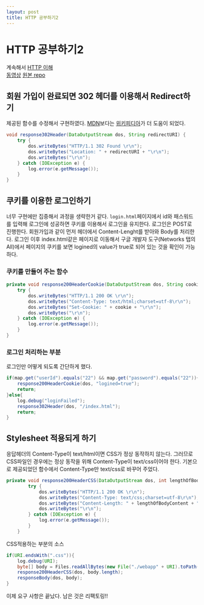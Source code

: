 ```yaml
---
layout: post
title: HTTP 공부하기2
---
```

# HTTP 공부하기2
계속해서
[HTTP 이해](https://www.slideshare.net/javajigi/http-web-server)  
[동영상](https://www.youtube.com/watch?v=qgFVj916nX8&list=PLqaSEyuwXkSqV88SwDxuY56xmj6KsmzRN&index=1)
[원본 repo](https://github.com/parkjaesung/web-application-server)

## 회원 가입이 완료되면 302 헤더를 이용해서 Redirect하기
제공된 함수를 수정해서 구현하였다.
[MDN](https://developer.mozilla.org/ko/docs/Web/HTTP/Status/302)보다는 [위키피디아](https://en.wikipedia.org/wiki/HTTP_302)가 더 도움이 되었다. 

```java
void response302Header(DataOutputStream dos, String redirectURI) {
    try {
        dos.writeBytes("HTTP/1.1 302 Found \r\n");
        dos.writeBytes("Location: " + redirectURI + "\r\n");
        dos.writeBytes("\r\n");
    } catch (IOException e) {
        log.error(e.getMessage());
    }
}
```

## 쿠키를 이용한 로그인하기
너무 구현에만 집중해서 과정을 생략한거 같다. `login.html`페이지에서 id와 패스워드를 입력해 로그인에 성공하면 쿠키를 이용해서 로그인을 유지한다.
로그인은 POST로 진행한다. 회원가입과 같이 먼저 헤더에서 Content-Lenght를 받아와 Body를 처리한다. 로그인 이후 index.html같은 페이지로 이동해서 구글 개발자 도구(Networks 탭의 All)에서 페이지의 쿠키를 보면 logined의 value가 true로 되어 있는 것을 확인이 가능하다.    

### 쿠키를 만들어 주는 함수
```java
private void response200HeaderCookie(DataOutputStream dos, String cookie) {
    try {
        dos.writeBytes("HTTP/1.1 200 OK \r\n");
        dos.writeBytes("Content-Type: text/html;charset=utf-8\r\n");
        dos.writeBytes("Set-Cookie: " + cookie + "\r\n");
        dos.writeBytes("\r\n");
    } catch (IOException e) {
        log.error(e.getMessage());
    }
}
```

### 로그인 처리하는 부분
로그인만 어떻게 되도록 간단하게 했다.
```java
if(map.get("userId").equals("22") && map.get("password").equals("22")){
    response200HeaderCookie(dos, "logined=true");
    return;
}else{
    log.debug("loginFailed");
    response302Header(dos, "/index.html");
    return;
}
```

## Stylesheet 적용되게 하기
응답헤더의 Content-Type이 text/html이면 CSS가 정상 동작하지 않는다. 그러므로 CSS파일인 경우에는 정상 동작을 위해 Content-Type이 text/css이어야 한다.
기본으로 제공되었던 함수에서 Content-Type만 text/css로 바꾸어 주었다.
```java
private void response200HeaderCSS(DataOutputStream dos, int lengthOfBodyContent) {
		try {
			dos.writeBytes("HTTP/1.1 200 OK \r\n");
			dos.writeBytes("Content-Type: text/css;charset=utf-8\r\n");
			dos.writeBytes("Content-Length: " + lengthOfBodyContent + "\r\n");
			dos.writeBytes("\r\n");
		} catch (IOException e) {
			log.error(e.getMessage());
		}
	}
```
CSS적용하는 부분의 소스
```java
if(URI.endsWith(".css")){
    log.debug(URI);
    byte[] body = Files.readAllBytes(new File("./webapp" + URI).toPath());
    response200HeaderCSS(dos, body.length);
    responseBody(dos, body);
}
```

이제 요구 사항은 끝났다. 남은 것은 리팩토링!!

